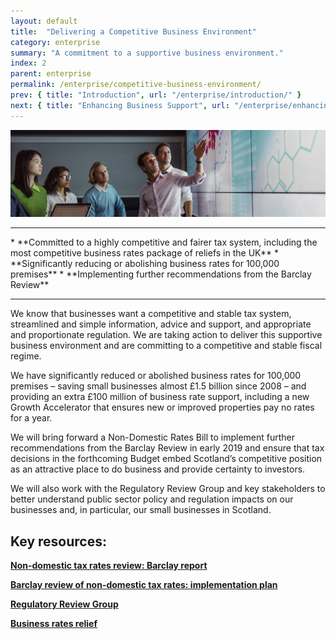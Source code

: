 ```yaml
---
layout: default
title:  "Delivering a Competitive Business Environment"
category: enterprise
summary: "A commitment to a supportive business environment."
index: 2
parent: enterprise
permalink: /enterprise/competitive-business-environment/
prev: { title: "Introduction", url: "/enterprise/introduction/" }
next: { title: "Enhancing Business Support", url: "/enterprise/enhancing-business-support/" }
---
```


![A group of people looking at a presentation](/assets/images/pageimages/enterprise1.jpg)
<br>
<hr>
* **Committed to a highly competitive and fairer tax system, including the most competitive business rates package of reliefs in the UK**
* **Significantly reducing or abolishing business rates for 100,000 premises**
* **Implementing further recommendations from the Barclay Review**

<hr>

We know that businesses want a competitive and stable tax system, streamlined and simple information, advice and support, and appropriate and proportionate regulation.  We are taking action to deliver this supportive business environment and are committing to a competitive and stable fiscal regime.

We have significantly reduced  or abolished business rates for 100,000 premises – saving small businesses almost £1.5 billion since 2008  – and providing an extra £100 million of business rate support, including a new Growth Accelerator that ensures new or improved properties pay no rates for a year. 

We will bring forward a Non-Domestic Rates Bill to implement further recommendations from the Barclay Review in early 2019 and ensure that tax decisions in the forthcoming Budget embed Scotland’s competitive position as an attractive place to do business and provide certainty to investors.

We will also work with the Regulatory Review Group and key stakeholders to better understand public sector policy and regulation impacts on our businesses and, in particular, our small businesses in Scotland.


## Key resources: 

**[Non-domestic tax rates review: Barclay report](https://beta.gov.scot/publications/report-barclay-review-non-domestic-rates/)**

**[Barclay review of non-domestic tax rates: implementation plan](http://www.gov.scot/Topics/Government/local-government/17999/11199/BarclayImplementationPlan)**

**[Regulatory Review Group](https://beta.gov.scot/groups/regulatory-review-group/)**

**[Business rates relief](https://www.mygov.scot/business-rates-relief/overview/)** 

